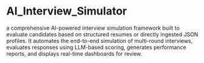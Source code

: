 # AI_Interview_Simulator
a comprehensive AI-powered interview simulation framework built to evaluate candidates based on structured resumes or directly ingested JSON profiles. It automates the end-to-end simulation of multi-round interviews, evaluates responses using LLM-based scoring, generates performance reports, and displays real-time dashboards for review.
